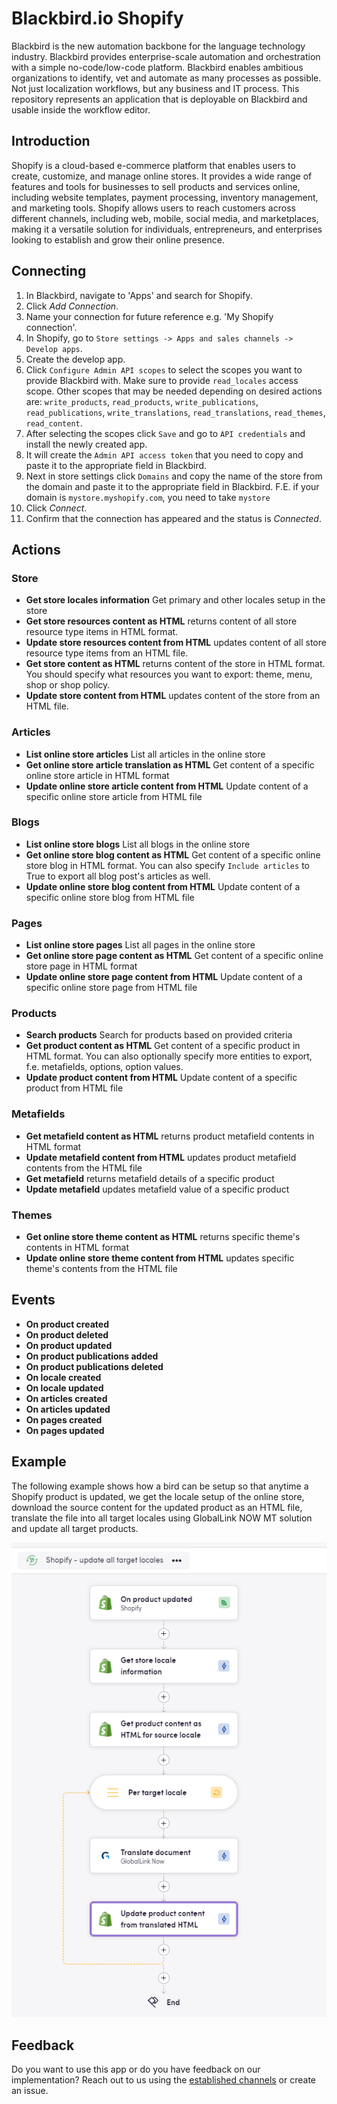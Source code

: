 # Blackbird.io Shopify

Blackbird is the new automation backbone for the language technology industry. Blackbird provides enterprise-scale automation and orchestration with a simple no-code/low-code platform. Blackbird enables ambitious organizations to identify, vet and automate as many processes as possible. Not just localization workflows, but any business and IT process. This repository represents an application that is deployable on Blackbird and usable inside the workflow editor.

## Introduction

<!-- begin docs -->

Shopify is a cloud-based e-commerce platform that enables users to create, customize, and manage online stores. It provides a wide range of features and tools for businesses to sell products and services online, including website templates, payment processing, inventory management, and marketing tools. Shopify allows users to reach customers across different channels, including web, mobile, social media, and marketplaces, making it a versatile solution for individuals, entrepreneurs, and enterprises looking to establish and grow their online presence.

## Connecting

1. In Blackbird, navigate to 'Apps' and search for Shopify.
2. Click _Add Connection_.
3. Name your connection for future reference e.g. 'My Shopify connection'.
4. In Shopify, go to `Store settings -> Apps and sales channels -> Develop apps`.
5. Create the develop app.
6. Click `Configure Admin API scopes` to select the scopes you want to provide Blackbird with. Make sure to provide `read_locales` access scope. Other scopes that may be needed depending on desired actions are: `write_products`, `read_products`, `write_publications`, `read_publications`, `write_translations`, `read_translations`, `read_themes`, `read_content`.
7. After selecting the scopes click `Save` and go to `API credentials` and install the newly created app.
8. It will create the `Admin API access token` that you need to copy and paste it to the appropriate field in Blackbird.
9. Next in store settings click `Domains` and copy the name of the store from the domain and paste it to the appropriate field in Blackbird. F.E. if your domain is `mystore.myshopify.com`, you need to take `mystore`
10. Click _Connect_.
11. Confirm that the connection has appeared and the status is _Connected_. 

## Actions

### Store
- **Get store locales information** Get primary and other locales setup in the store
- **Get store resources content as HTML** returns content of all store resource type items in HTML format.
- **Update store resources content from HTML** updates content of all store resource type items from an HTML file.
- **Get store content as HTML** returns content of the store in HTML format. You should specify what resources you want to export: theme, menu, shop or shop policy.
- **Update store content from HTML** updates content of the store from an HTML file.

### Articles

- **List online store articles** List all articles in the online store
- **Get online store article translation as HTML** Get content of a specific online store article in HTML format
- **Update online store article content from HTML** Update content of a specific online store article from HTML file

### Blogs

- **List online store blogs** List all blogs in the online store
- **Get online store blog content as HTML** Get content of a specific online store blog in HTML format. You can also specify `Include articles` to True to export all blog post's articles as well.
- **Update online store blog content from HTML** Update content of a specific online store blog from HTML file

### Pages

- **List online store pages** List all pages in the online store
- **Get online store page content as HTML** Get content of a specific online store page in HTML format
- **Update online store page content from HTML** Update content of a specific online store page from HTML file

### Products

- **Search products** Search for products based on provided criteria
- **Get product content as HTML** Get content of a specific product in HTML format. You can also optionally specify more entities to export, f.e. metafields, options, option values.
- **Update product content from HTML** Update content of a specific product from HTML file

### Metafields

- **Get metafield content as HTML** returns product metafield contents in HTML format
- **Update metafield content from HTML** updates product metafield contents from the HTML file
- **Get metafield** returns metafield details of a specific product
- **Update metafield** updates metafield value of a specific product

### Themes

- **Get online store theme content as HTML** returns specific theme's contents in HTML format
- **Update online store theme content from HTML** updates specific theme's contents from the HTML file

## Events

- **On product created**
- **On product deleted**
- **On product updated**
- **On product publications added**
- **On product publications deleted**
- **On locale created**
- **On locale updated**
- **On articles created**
- **On articles updated**
- **On pages created**
- **On pages updated**

## Example

The following example shows how a bird can be setup so that anytime a Shopify product is updated, we get the locale setup of the online store, download the source content for the updated product as an HTML file, translate the file into all target locales using GlobalLink NOW MT solution and update all target products.

![Sample Bird](image/README/ShopifySampleBird.png)

## Feedback

Do you want to use this app or do you have feedback on our implementation? Reach out to us using the [established channels](https://www.blackbird.io/) or create an issue.

<!-- end docs -->
